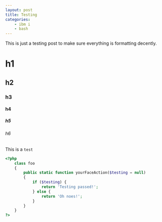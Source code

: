```yaml
---
layout: post
title: Testing
categories:
    - ibm i
    - bash
---
```


This is just a testing post to make sure everything is formatting decently.

# h1

## h2

### h3

#### h4

##### h5

###### h6

This is a `test`

```php
<?php
    class foo
    {
        public static function yourFaceAction($testing = null)
        {
            if ($testing) {
                return 'Testing passed!';
            } else {
                return 'Oh noes!';
            }
        }
    }
?>
```
